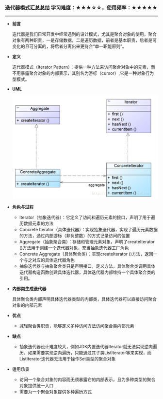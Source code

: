 ### 迭代器模式汇总总结	学习难度：★★★☆☆，使用频率：★★★★★  

---

* **前言**

  迭代器是我们日常开发中经常遇到的设计模式，尤其是聚合对象的使用，聚合对象有两种职责，一是存储数据，二是遍历数据，前者是基本职责，后者是可变化的且可分离的，将后者分离出来更符合“单一职能原则”。

* **定义**

  迭代器模式（Iterator Pattern）：提供一种方法来访问聚合对象中的元素，而不用暴露聚合对象的内部表示，其别名为游标（cursor）,它是一种对象行为型模式。 
  
* **UML**

  ![解释器模式结构图](迭代器模式结构图.png)

* **角色与过程**

  * Iterator（抽象迭代器）：它定义了访问和遍历元素的接口，声明了用于遍历数据元素的方法
  * Concrete Iterator（具体迭代器）：实现抽象迭代器，实现了遍历元素数据的方法，通过内部游标（非负整数）的方式记录访问的位置
  * Aggregate（抽象聚合类）：存储和管理元素对象，声明了createIterator ()方法用于创建一个迭代器对象，充当抽象迭代器工厂角色
  * Concrete Aggregate（具体聚合类）：实现createIterator ()方法，返回一个与之对应的具体迭代器角色
  * 抽象迭代器与抽象聚合类只是声明接口，定义方法，具体聚合类调用具体迭代器构造函数创建具体迭代器，具体迭代器内部维持一个具体聚合类的引用。

* **内部类生成迭代器**

  具体聚合类内部声明具体迭代器类型的内部类，具体迭代器可以直接访问聚合对象的内部元素

* **优点**

  * 减轻聚合类职责，能够定义多种访问方法访问聚合类内部元素
  
* **缺点**

  * 抽象迭代器设计难度较大，例如JDK内置迭代器Iterator就无法实现逆向遍历，如果需要实现逆向遍历，只能通过其子类ListIterator等来实现，而ListIterator迭代器无法用于操作Set类型的聚合对象 
  
* 适用场景

  * 访问一个聚合对象的内容而无须暴露它的内部表示，且为多种类型的聚合对象提供统一入口
  * 需要为一个聚合对象提供多种遍历方式

